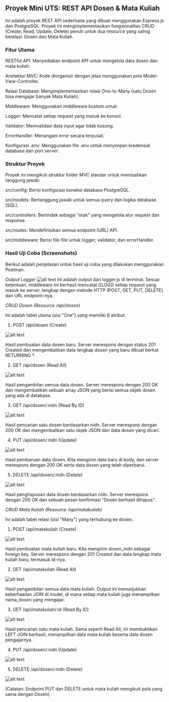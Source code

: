 ## Proyek Mini UTS: REST API Dosen & Mata Kuliah

Ini adalah proyek REST API sederhana yang dibuat menggunakan Express.js dan PostgreSQL. Proyek ini mengimplementasikan fungsionalitas CRUD (Create, Read, Update, Delete) penuh untuk dua resource yang saling berelasi: Dosen dan Mata Kuliah.

### Fitur Utama

RESTful API: Menyediakan endpoint API untuk mengelola data dosen dan mata kuliah.

Arsitektur MVC: Kode diorganisir dengan jelas menggunakan pola Model-View-Controller.

Relasi Database: Mengimplementasikan relasi One-to-Many (satu Dosen bisa mengajar banyak Mata Kuliah).

Middleware: Menggunakan middleware kustom untuk:

Logger: Mencatat setiap request yang masuk ke konsol.

Validator: Memvalidasi data input agar tidak kosong.

ErrorHandler: Menangani error secara terpusat.

Konfigurasi .env: Menggunakan file .env untuk menyimpan kredensial database dan port server.

### Struktur Proyek

Proyek ini mengikuti struktur folder MVC standar untuk memisahkan tanggung jawab:

src/config: Berisi konfigurasi koneksi database PostgreSQL.

src/models: Bertanggung jawab untuk semua query dan logika database (SQL).

src/controllers: Bertindak sebagai "otak" yang mengelola alur request dan response.

src/routes: Mendefinisikan semua endpoint (URL) API.

src/middleware: Berisi file-file untuk logger, validator, dan errorHandler.

### Hasil Uji Coba (Screenshots)

Berikut adalah penjelasan untuk hasil uji coba yang dilakukan menggunakan Postman.

*Output Logger* 
![alt text](screenshot/image.png)
Ini adalah output dari logger.js di terminal. Sesuai ketentuan, middleware ini berhasil mencatat ([LOG]) setiap request yang masuk ke server, lengkap dengan metode HTTP (POST, GET, PUT, DELETE) dan URL endpoint-nya.

*CRUD Dosen (Resource /api/dosen)*

Ini adalah tabel utama (sisi "One") yang memiliki 8 atribut.

1. POST /api/dosen (Create)

![alt text](screenshot/d_image.png)

Hasil pembuatan data dosen baru. Server merespons dengan status 201 Created dan mengembalikan data lengkap dosen yang baru dibuat berkat RETURNING *.

2. GET /api/dosen (Read All)

![alt text](screenshot/d2_image.png)

Hasil pengambilan semua data dosen. Server merespons dengan 200 OK dan mengembalikan sebuah array JSON yang berisi semua objek dosen yang ada di database.

3. GET /api/dosen/:nidn (Read By ID)

![alt text](screenshot/d3_image.png)

Hasil pencarian satu dosen berdasarkan nidn. Server merespons dengan 200 OK dan mengembalikan satu objek JSON dari data dosen yang dicari.

4. PUT /api/dosen/:nidn (Update)

![alt text](screenshot/d4_image.png)

Hasil pembaruan data dosen. Kita mengirim data baru di body, dan server merespons dengan 200 OK serta data dosen yang telah diperbarui.

5. DELETE /api/dosen/:nidn (Delete)

![alt text](screenshot/d5_image.png)

Hasil penghapusan data dosen berdasarkan nidn. Server merespons dengan 200 OK dan sebuah pesan konfirmasi "Dosen berhasil dihapus".

*CRUD Mata Kuliah (Resource /api/matakuliah)*

Ini adalah tabel relasi (sisi "Many") yang terhubung ke dosen.

1. POST /api/matakuliah (Create)

![alt text](screenshot/mt_image.png)

Hasil pembuatan mata kuliah baru. Kita mengirim dosen_nidn sebagai foreign key. Server merespons dengan 201 Created dan data lengkap mata kuliah baru, termasuk id-nya.

2. GET /api/matakuliah (Read All)

![alt text](screenshot/mt_image2.png)

Hasil pengambilan semua data mata kuliah. Output ini menunjukkan keberhasilan JOIN di model, di mana setiap mata kuliah juga menampilkan nama_dosen yang mengajar.

3. GET /api/matakuliah/:id (Read By ID)

![alt text](screenshot/mt_image3.png)

Hasil pencarian satu mata kuliah. Sama seperti Read All, ini membuktikan LEFT JOIN berhasil, menampilkan data mata kuliah beserta data dosen pengajarnya.

4. PUT /api/dosen/:nidn (Update)

![alt text](screenshot/mt_image4.png)

5. DELETE /api/dosen/:nidn (Delete)

![alt text](screenshot/d5_image5.png)

(Catatan: Endpoint PUT dan DELETE untuk mata kuliah mengikuti pola yang sama dengan Dosen)
